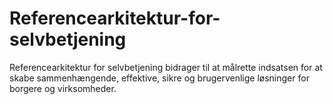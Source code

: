 # Referencearkitektur-for-selvbetjening
Referencearkitektur for selvbetjening bidrager til at målrette indsatsen for at skabe sammenhængende, effektive, sikre og brugervenlige løsninger for borgere og virksomheder.
